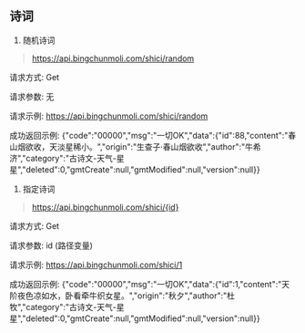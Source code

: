 <!--
 * @Author: 冰彦糖
 * @Date: 2020-11-17 22:53:18
 * @LastEditTime: 2020-11-28 20:45:50
 * @LastEditors: Please set LastEditors
 * @Description: In User Settings Edit
 * @FilePath: \undefinedd:\Github\JAVA\api_v2\src\main\resources\templates\shici.md
-->
## 诗词
1. 随机诗词  
> https://api.bingchunmoli.com/shici/random  

请求方式: Get  

请求参数: 无

请求示例:
https://api.bingchunmoli.com/shici/random  

成功返回示例:
{"code":"00000","msg":"一切OK","data":{"id":88,"content":"春山烟欲收，天淡星稀小。","origin":"生查子·春山烟欲收","author":"牛希济","category":"古诗文-天气-星星","deleted":0,"gmtCreate":null,"gmtModified":null,"version":null}}

1. 指定诗词  
> https://api.bingchunmoli.com/shici/{id}  

请求方式: Get  

请求参数: id (路径变量)

请求示例:
https://api.bingchunmoli.com/shici/1  

成功返回示例:
{"code":"00000","msg":"一切OK","data":{"id":1,"content":"天阶夜色凉如水，卧看牵牛织女星。","origin":"秋夕","author":"杜牧","category":"古诗文-天气-星星","deleted":0,"gmtCreate":null,"gmtModified":null,"version":null}}